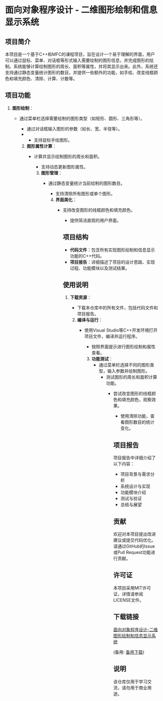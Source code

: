 # 面向对象程序设计 - 二维图形绘制和信息显示系统

## 项目简介

本项目是一个基于C++和MFC的课程项目，旨在设计一个易于理解的界面，用户可以通过鼠标、菜单、对话框等形式输入需要绘制的图形信息，并完成图形的绘制。系统能够计算绘制图形的周长、面积等属性，并将其显示出来。此外，系统还支持通过静态变量统计图形的数目，并提供一些额外的功能，如手绘、改变线框颜色和填充颜色、清除、计算、计数等。

## 项目功能

1. **图形绘制**：
   - 通过菜单栏选择需要绘制的图形类型（如矩形、圆形、三角形等）。
      - 通过对话框输入图形的参数（如长、宽、半径等）。
      -    - 支持鼠标手绘图形。

      2. **图形属性计算**：
         - 计算并显示绘制图形的周长和面积。
            - 支持动态更新图形属性。

            3. **图形管理**：
               - 通过静态变量统计当前绘制的图形数目。
                  - 支持清除所有图形或单个图形。

                  4. **界面美化**：
                     - 支持改变图形的线框颜色和填充颜色。
                        - 提供简洁直观的用户界面。

                        ## 项目结构

                        - **代码文件**：包含所有实现图形绘制和信息显示功能的C++代码。
                        - **项目报告**：详细描述了项目的设计思路、实现过程、功能模块以及测试结果。

                        ## 使用说明

                        1. **下载资源**：
                           - 下载本仓库中的所有文件，包括代码文件和项目报告。

                           2. **编译与运行**：
                              - 使用Visual Studio等C++开发环境打开项目文件，编译并运行程序。
                                 - 按照界面提示进行图形绘制和属性查看。

                                 3. **功能测试**：
                                    - 通过菜单栏选择不同的图形类型，输入参数并绘制图形。
                                       - 测试图形的周长和面积计算功能。
                                          - 尝试改变图形的线框颜色和填充颜色，观察效果。
                                             - 使用清除功能，查看图形数目的统计变化。

                                             ## 项目报告

                                             项目报告中详细介绍了以下内容：
                                             - 项目背景与需求分析
                                             - 系统设计与实现
                                             - 功能模块介绍
                                             - 测试与验证
                                             - 总结与展望

                                             ## 贡献

                                             欢迎对本项目提出改进建议或提交代码优化。请通过GitHub的Issue或Pull Request功能进行贡献。

                                             ## 许可证

                                             本项目采用MIT许可证，详情请参阅LICENSE文件。

                                             ## 下载链接
                                             [面向对象程序设计-二维图形绘制和信息显示系统](https://pan.quark.cn/s/0055efc72fe2) 

                                             (备用: [备用下载](https://pan.baidu.com/s/1oDNY9yCCOQxVrMe0Aa9bQQ?pwd=1234))

                                             ## 说明

                                             该仓库仅用于学习交流，请勿用于商业用途。
